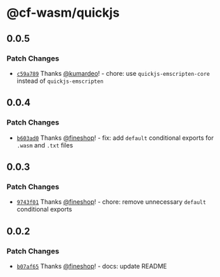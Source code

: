 # @cf-wasm/quickjs

## 0.0.5

### Patch Changes

- [`c59a789`](https://github.com/fineshopdesign/cf-wasm/commit/c59a789a5b171797965df78b721dbde30cd2e26a) Thanks [@kumardeo](https://github.com/kumardeo)! - chore: use `quickjs-emscripten-core` instead of `quickjs-emscripten`

## 0.0.4

### Patch Changes

- [`b603ad0`](https://github.com/fineshopdesign/cf-wasm/commit/b603ad006dfebedf333582090b54ac7be86b94b2) Thanks [@fineshop](https://github.com/fineshop)! - fix: add `default` conditional exports for `.wasm` and `.txt` files

## 0.0.3

### Patch Changes

- [`9743f01`](https://github.com/fineshopdesign/cf-wasm/commit/9743f01376f3bb995ddb678dae438a1ed471beb0) Thanks [@fineshop](https://github.com/fineshop)! - chore: remove unnecessary `default` conditional exports

## 0.0.2

### Patch Changes

- [`b07af65`](https://github.com/fineshopdesign/cf-wasm/commit/b07af651316223f32d9df9503c730d094dd256f4) Thanks [@fineshop](https://github.com/fineshop)! - docs: update README
